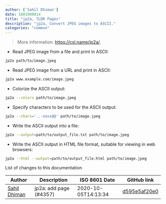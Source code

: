 ```yaml
---
author: ['Sahil Dhiman']
date: 1601900014
title: "jp2a, TLDR Pages"
description: "jp2a, Convert JPEG images to ASCII."
categories: "common"
---
```

> More information: <https://csl.name/jp2a/>.

- Read JPEG image from a file and print in ASCII:

```bash
jp2a path/to/image.jpeg
```

- Read JPEG image from a URL and print in ASCII:

```bash
jp2a www.example.com/image.jpeg
```

- Colorize the ASCII output:

```bash
jp2a --colors path/to/image.jpeg
```

- Specify characters to be used for the ASCII output:

```bash
jp2a --chars='..-ooxx@@' path/to/image.jpeg
```

- Write the ASCII output into a file:

```bash
jp2a --output=path/to/output_file.txt path/to/image.jpeg
```

- Write the ASCII output in HTML file format, suitable for viewing in web browsers:

```bash
jp2a --html --output=path/to/output_file.html path/to/image.jpeg
```
List of changes to this documentation


Author | Description | ISO 8601 Date | GitHub link
------|-----|-----|-----
[Sahil Dhiman](mailto:52946452+sahilister@users.noreply.github.com) | jp2a: add page (#4357) | 2020-10-05T14:13:34 | [d595e5af20e0](https://github.com/tldr-pages/tldr/commit/d595e5af20e07d22f9cd8be2a261a3208c71067b)

